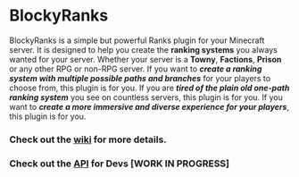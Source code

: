 # BlockyRanks


BlockyRanks is a simple but powerful Ranks plugin for your Minecraft server. It is designed to help you create the **ranking systems** you always wanted for your server. Whether your server is a **Towny**, **Factions**, **Prison** or any other RPG or non-RPG server. If you want to _**create a ranking system with multiple possible paths and branches**_ for your players to choose from, this plugin is for you. If you are _**tired of the plain old one-path ranking system**_ you see on countless servers, this plugin is for you. If you want to _**create a more immersive and diverse experience for your players**_, this plugin is for you.


### Check out the [wiki](https://github.com/BlockyBorzan/BlockyRanks/wiki) for more details.

### Check out the [API](https://github.com/BlockyBorzan/BlockyRanks/tree/master/Blocky%20Ranks%20API) for Devs [WORK IN PROGRESS]

